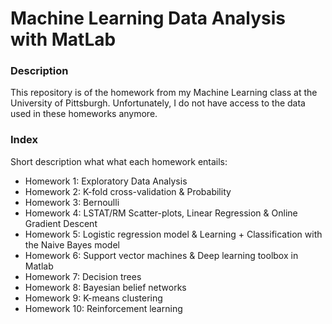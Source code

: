 # Machine Learning Data Analysis with MatLab

### Description
This repository is of the homework from my Machine Learning class at the University of Pittsburgh. Unfortunately, I do not have access to the data used in these homeworks anymore.

### Index
Short description what what each homework entails:
* Homework 1: Exploratory Data Analysis
* Homework 2: K-fold cross-validation & Probability 
* Homework 3: Bernoulli 
* Homework 4: LSTAT/RM Scatter-plots, Linear Regression & Online Gradient Descent
* Homework 5: Logistic regression model & Learning + Classification with the Naive Bayes model
* Homework 6: Support vector machines & Deep learning toolbox in Matlab
* Homework 7: Decision trees 
* Homework 8: Bayesian belief networks
* Homework 9: K-means clustering
* Homework 10: Reinforcement learning 


